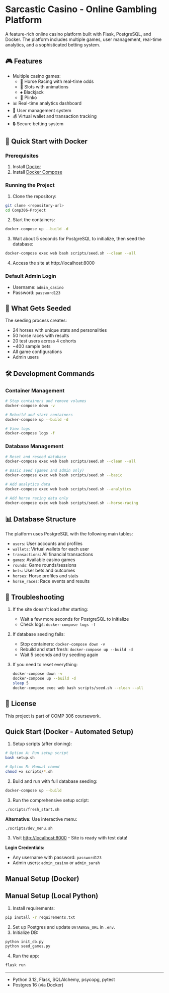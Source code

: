 # Sarcastic Casino - Online Gambling Platform

A feature-rich online casino platform built with Flask, PostgreSQL, and Docker. The platform includes multiple games, user management, real-time analytics, and a sophisticated betting system.

## 🎮 Features

- Multiple casino games:
  - 🏇 Horse Racing with real-time odds
  - 🎰 Slots with animations
  - ♠️ Blackjack
  - 🎯 Plinko
- 📊 Real-time analytics dashboard
- 👥 User management system
- 💰 Virtual wallet and transaction tracking
- 🔒 Secure betting system

## 🚀 Quick Start with Docker

### Prerequisites

1. Install [Docker](https://docs.docker.com/get-docker/)
2. Install [Docker Compose](https://docs.docker.com/compose/install/)

### Running the Project

1. Clone the repository:
```bash
git clone <repository-url>
cd Comp306-Project
```

2. Start the containers:
```bash
docker-compose up --build -d
```

3. Wait about 5 seconds for PostgreSQL to initialize, then seed the database:
```bash
docker-compose exec web bash scripts/seed.sh --clean --all
```

4. Access the site at http://localhost:8000

### Default Admin Login
- Username: `admin_casino`
- Password: `password123`

## 🎲 What Gets Seeded

The seeding process creates:
- 24 horses with unique stats and personalities
- 50 horse races with results
- 20 test users across 4 cohorts
- ~400 sample bets
- All game configurations
- Admin users

## 🛠 Development Commands

### Container Management
```bash
# Stop containers and remove volumes
docker-compose down -v

# Rebuild and start containers
docker-compose up --build -d

# View logs
docker-compose logs -f
```

### Database Management
```bash
# Reset and reseed database
docker-compose exec web bash scripts/seed.sh --clean --all

# Basic seed (games and admin only)
docker-compose exec web bash scripts/seed.sh --basic

# Add analytics data
docker-compose exec web bash scripts/seed.sh --analytics

# Add horse racing data only
docker-compose exec web bash scripts/seed.sh --horse-racing
```

## 📊 Database Structure

The platform uses PostgreSQL with the following main tables:
- `users`: User accounts and profiles
- `wallets`: Virtual wallets for each user
- `transactions`: All financial transactions
- `games`: Available casino games
- `rounds`: Game rounds/sessions
- `bets`: User bets and outcomes
- `horses`: Horse profiles and stats
- `horse_races`: Race events and results

## 🔧 Troubleshooting

1. If the site doesn't load after starting:
   - Wait a few more seconds for PostgreSQL to initialize
   - Check logs: `docker-compose logs -f`

2. If database seeding fails:
   - Stop containers: `docker-compose down -v`
   - Rebuild and start fresh: `docker-compose up --build -d`
   - Wait 5 seconds and try seeding again

3. If you need to reset everything:
   ```bash
   docker-compose down -v
   docker-compose up --build -d
   sleep 5
   docker-compose exec web bash scripts/seed.sh --clean --all
   ```

## 📝 License

This project is part of COMP 306 coursework.

## Quick Start (Docker - Automated Setup)

1. Setup scripts (after cloning):

```sh
# Option A: Run setup script
bash setup.sh

# Option B: Manual chmod
chmod +x scripts/*.sh
```

2. Build and run with full database seeding:

```sh
docker-compose up --build
```

3. Run the comprehensive setup script:

```sh
./scripts/fresh_start.sh
```

**Alternative:** Use interactive menu:
```sh
./scripts/dev_menu.sh
```

3. Visit [http://localhost:8000](http://localhost:8000) - Site is ready with test data!

**Login Credentials:**
- Any username with password: `password123`
- Admin users: `admin_casino` or `admin_sarah`

## Manual Setup (Docker)

## Manual Setup (Local Python)

1. Install requirements:

```sh
pip install -r requirements.txt
```

2. Set up Postgres and update `DATABASE_URL` in `.env`.
3. Initialize DB:

```sh
python init_db.py
python seed_games.py
```

4. Run the app:

```sh
flask run
```

---

- Python 3.12, Flask, SQLAlchemy, psycopg, pytest
- Postgres 16 (via Docker) 